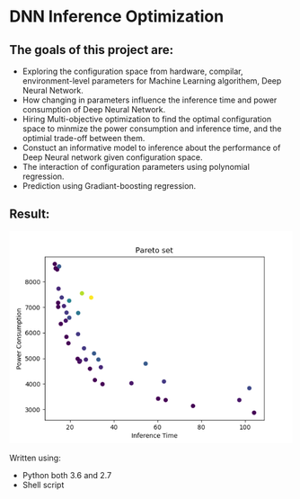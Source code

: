 # DNN Inference Optimization
## The goals of this project are:
- Exploring the configuration space from hardware, compilar, environment-level parameters for Machine Learning algorithem, Deep Neural Network.
- How changing in parameters influence the inference time and power consumption of Deep Neural Network. 
- Hiring Multi-objective optimization to find the optimal configuration space to minmize the power consumption and inference time, and the optimial trade-off between them.
- Constuct an informative model to inference about the performance of Deep Neural network given configuration space.
- The interaction of configuration parameters using polynomial regression.
- Prediction using Gradiant-boosting regression.

## Result:
![alt text](/result/40_samples.png)


Written using:
- Python both 3.6 and 2.7
- Shell script
